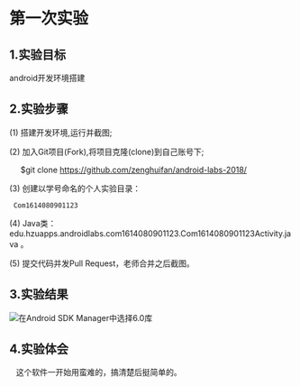 # 第一次实验
 
## 1.实验目标
 android开发环境搭建
 
## 2.实验步骤
 (1) 搭建开发环境,运行并截图;
 
 (2) 加入Git项目(Fork),将项目克隆(clone)到自己账号下;
 
      $git clone https://github.com/zenghuifan/android-labs-2018/
      
 (3) 创建以学号命名的个人实验目录：
 
     Com1614080901123
      
     
 (4) Java类：edu.hzuapps.androidlabs.com1614080901123.Com1614080901123Activity.java 。
 
 (5) 提交代码并发Pull Request，老师合并之后截图。
 
## 3.实验结果
 ![在Android SDK Manager中选择6.0库](https://github.com/zenghuifan/android-labs-2018/blob/master/Com1614080901123/1.png "配置教育网下载代理")
 
## 4.实验体会
    这个软件一开始用蛮难的，搞清楚后挺简单的。
